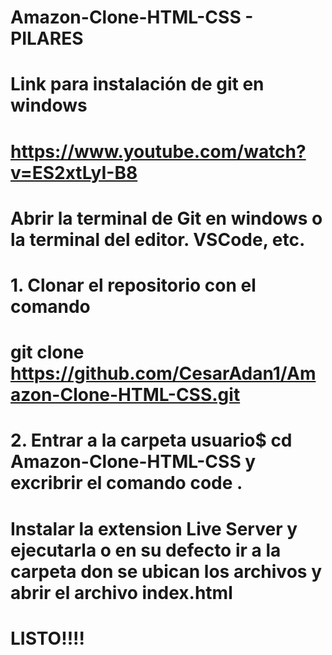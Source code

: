 # Amazon-Clone-HTML-CSS - PILARES

# Link para instalación de git en windows
# https://www.youtube.com/watch?v=ES2xtLyI-B8
# Abrir la terminal de Git en windows o la terminal del editor. VSCode, etc.
# 1. Clonar el repositorio  con el comando 
# git clone https://github.com/CesarAdan1/Amazon-Clone-HTML-CSS.git

# 2. Entrar a la carpeta usuario$ cd Amazon-Clone-HTML-CSS y excribrir el comando code . 
# Instalar la extension Live Server y ejecutarla o en su defecto ir a la carpeta don se ubican los archivos y abrir el archivo index.html

# LISTO!!!!